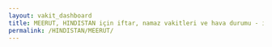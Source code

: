 ```yaml
---
layout: vakit_dashboard
title: MEERUT, HINDISTAN için iftar, namaz vakitleri ve hava durumu - ilçe/eyalet seç
permalink: /HINDISTAN/MEERUT/
---
```


<script type="text/javascript">
  var GLOBAL_COUNTRY = 'HINDISTAN';
  var GLOBAL_CITY = 'MEERUT';
  var GLOBAL_STATE = '';
  var lat = 72;
  var lon = 21;
</script>
